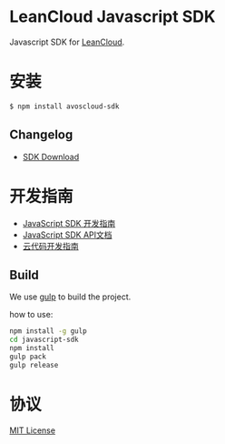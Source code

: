 # LeanCloud Javascript SDK

Javascript SDK for [LeanCloud](http://leancloud.cn).

# 安装

```sh
$ npm install avoscloud-sdk
```

## Changelog

* [SDK Download](https://leancloud.cn/docs/sdk_down.html)

# 开发指南

* [JavaScript SDK 开发指南](http://leancloud.cn/docs/js_guide.html)
* [JavaScript SDK API文档](http://leancloud.cn/docs/api/javascript/index.html)
* [云代码开发指南](http://leancloud.cn/docs/cloud_code_guide.html)


## Build

We use [gulp](http://gulpjs.com/) to build the project.

how to use:

```sh
npm install -g gulp 
cd javascript-sdk
npm install
gulp pack       
gulp release    
```

# 协议

[MIT License](http://opensource.org/licenses/MIT)
